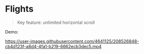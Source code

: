 # Flights

> Key feature: unlimited horizontal scroll

Demo:

https://user-images.githubusercontent.com/4641125/208526848-cb4d123f-a8d4-4fa1-b219-6662ecb3dec5.mp4
